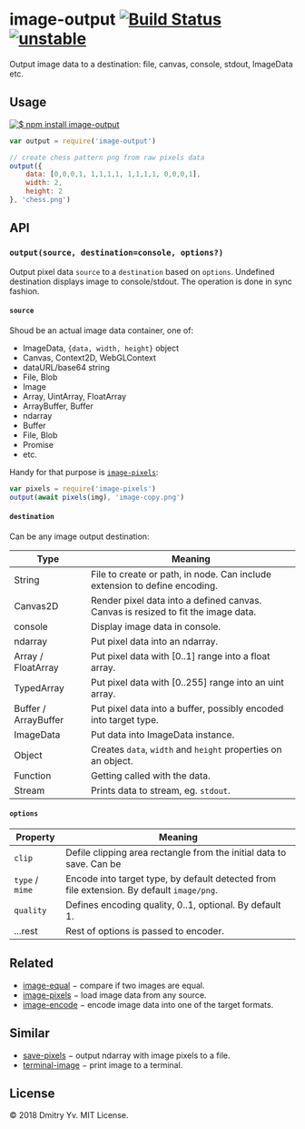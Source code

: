 # image-output [![Build Status](https://travis-ci.org/dy/image-output.svg?branch=master)](https://travis-ci.org/dy/image-output) [![unstable](https://img.shields.io/badge/stability-unstable-green.svg)](http://github.com/badges/stability-badges)

Output image data to a destination: file, canvas, console, stdout, ImageData etc.

## Usage

[![$ npm install image-output](http://nodei.co/npm/image-output.png?mini=true)](http://npmjs.org/package/image-output)

```js
var output = require('image-output')

// create chess pattern png from raw pixels data
output({
	data: [0,0,0,1, 1,1,1,1, 1,1,1,1, 0,0,0,1],
	width: 2,
	height: 2
}, 'chess.png')
```

## API

### `output(source, destination=console, options?)`

Output pixel data `source` to a `destination` based on `options`. Undefined destination displays image to console/stdout. The operation is done in sync fashion.

#### `source`

Shoud be an actual image data container, one of:

* ImageData, `{data, width, height}` object
* Canvas, Context2D, WebGLContext
* dataURL/base64 string
* File, Blob
* Image
* Array, UintArray, FloatArray
* ArrayBuffer, Buffer
* ndarray
* Buffer
* File, Blob
* Promise
* etc.

Handy for that purpose is [`image-pixels`](https://ghub.io/image-pixels):

```js
var pixels = require('image-pixels')
output(await pixels(img), 'image-copy.png')
```

#### `destination`

Can be any image output destination:

Type | Meaning
---|---
String | File to create or path, in node. Can include extension to define encoding.
Canvas2D | Render pixel data into a defined canvas. Canvas is resized to fit the image data.
console | Display image data in console.
ndarray | Put pixel data into an ndarray.
Array / FloatArray | Put pixel data with [0..1] range into a float array.
TypedArray | Put pixel data with [0..255] range into an uint array.
Buffer / ArrayBuffer | Put pixel data into a buffer, possibly encoded into target type.
ImageData | Put data into ImageData instance.
Object | Creates `data`, `width` and `height` properties on an object.
Function | Getting called with the data.
Stream | Prints data to stream, eg. `stdout`.

#### `options`

Property | Meaning
---|---
`clip` | Defile clipping area rectangle from the initial data to save. Can be
`type` / `mime` | Encode into target type, by default detected from file extension. By default `image/png`.
`quality` | Defines encoding quality, 0..1, optional. By default 1.
...rest | Rest of options is passed to encoder.

## Related

* [image-equal](https://ghub.io/image-equal) − compare if two images are equal.
* [image-pixels](https://ghub.io/image-pixels) − load image data from any source.
* [image-encode](https://ghub.io/image-encode) − encode image data into one of the target formats.

## Similar

* [save-pixels](https://ghub.io/save-pixels) − output ndarray with image pixels to a file.
* [terminal-image](https://ghub.io/terminal-image) − print image to a terminal.

## License

© 2018 Dmitry Yv. MIT License.
